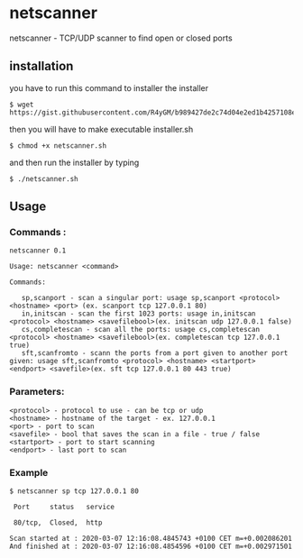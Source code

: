 # netscanner
netscanner - TCP/UDP scanner to find open or closed ports
## installation 
you have to run this command to installer the installer
```shell
$ wget https://gist.githubusercontent.com/R4yGM/b989427de2c74d04e2ed1b4257108e0c/raw/5c3a36a107e36d1a2798fce4a330f0700bb2f2de/installer.sh
```
then you will have to make executable installer.sh
```shell
$ chmod +x netscanner.sh
```
and then run the installer by typing
```shell
$ ./netscanner.sh
```
## Usage
### Commands :
```shell
netscanner 0.1

Usage: netscanner <command>

Commands:

   sp,scanport - scan a singular port: usage sp,scanport <protocol> <hostname> <port> (ex. scanport tcp 127.0.0.1 80)
   in,initscan - scan the first 1023 ports: usage in,initscan <protocol> <hostname> <savefilebool>(ex. initscan udp 127.0.0.1 false)
   cs,completescan - scan all the ports: usage cs,completescan <protocol> <hostname> <savefilebool>(ex. completescan tcp 127.0.0.1 true)
   sft,scanfromto - scann the ports from a port given to another port given: usage sft,scanfromto <protocol> <hostname> <startport> <endport> <savefile>(ex. sft tcp 127.0.0.1 80 443 true)
``` 
### Parameters:

```
<protocol> - protocol to use - can be tcp or udp
<hostname> - hostname of the target - ex. 127.0.0.1
<port> - port to scan
<savefile> - bool that saves the scan in a file - true / false
<startport> - port to start scanning
<endport> - last port to scan
```
### Example

```
$ netscanner sp tcp 127.0.0.1 80

 Port     status   service

 80/tcp,  Closed,  http

Scan started at : 2020-03-07 12:16:08.4845743 +0100 CET m=+0.002086201
And finished at : 2020-03-07 12:16:08.4854596 +0100 CET m=+0.002971501

```
